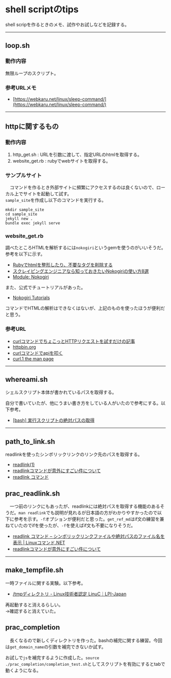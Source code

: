 # shell scriptのtips

shell scripを作るときのメモ、試作やお試しなどを記録する。

---

## loop.sh
### 動作内容
無限ループのスクリプト。

### 参考URLメモ
- [https://webkaru.net/linux/sleep-command/](https://webkaru.net/linux/sleep-command/)

---

## httpに関するもの
### 動作内容
1. http_get.sh : URLを引数に渡して、指定URLのhtmlを取得する。
1. website_get.rb : rubyでwebサイトを取得する。

### サンプルサイト
　コマンドを作るとき外部サイトに頻繁にアクセスするのは良くないので、ローカル上でサイトを起動して試す。  
`sample_site`を作成し以下のコマンドを実行する。

```
mkdir sample_site
cd sample_site
jekyll new .
bundle exec jekyll serve
```

### website_get.rb
調べたところHTMLを解析するには`nokogiri`というgemを使うのがいいそうだ。参考を以下に示す。
- [Rubyでhtmlを整形したり、不要なタグを削除する](https://rooter.jp/web-crawling/ruby_html_disused_tags/)
- [スクレイピングエンジニアなら知っておきたいNokogiriの使い方8選](https://rooter.jp/web-crawling/scraping_with_nokogiri/)
- [Module: Nokogiri](https://www.rubydoc.info/gems/nokogiri/Nokogiri)

また、公式でチュートリアルがあった。
- [Nokogiri Tutorials](https://nokogiri.org/tutorials/toc.html)

コマンドでHTMLの解析はできなくはないが、上記のものを使ったほうが便利だと思う。

### 参考URL
- [curlコマンドでちょこっとHTTPリクエストを試すだけの記事](https://qiita.com/akane_kato/items/34b408336f4ec372b139)
- [httpbin.org](http://httpbin.org/#/)
- [curlコマンドでapiを叩く](https://qiita.com/buntafujikawa/items/758425773b2239feb9a7)
- [curl.1 the man page](https://curl.se/docs/manpage.html)

---

## whereami.sh
シェルスクリプト本体が書かれているパスを取得する。

自分で書いていたが、他にうまい書き方をしている人がいたので参考にする。以下参考。
- [[bash] 実行スクリプトの絶対パスの取得](https://qiita.com/koara-local/items/2d67c0964188bba39e29)

---

## path_to_link.sh
readlinkを使ったシンボリックリンクのリンク先のパスを取得する。

- [readlink(1)](https://ja.manpages.org/readlink)
- [readlinkコマンドが意外にすごい件について](https://tech.buty4649.net/entry/2014/03/25/readlink%E3%82%B3%E3%83%9E%E3%83%B3%E3%83%89%E3%81%8C%E6%84%8F%E5%A4%96%E3%81%AB%E3%81%99%E3%81%94%E3%81%84%E4%BB%B6%E3%81%AB%E3%81%A4%E3%81%84%E3%81%A6)
- [readlink コマンド](https://hydrocul.github.io/wiki/commands/readlink.html)  

## prac_readlink.sh
　一つ前のリンクにもあったが、readlinkには絶対パスを取得する機能のあるそうだ。`man readlink`でも説明が見れるが日本語の方がわかりやすかったので以下に参考を示す。`-f`オプションが便利だと思った。`get_ref_md`はif文の練習を兼ねていたのでifを使ったが、`-f`を使えばif文も不要になりそうだ。

- [readlink コマンド – シンボリックリンクファイルや絶対パスのファイル名を表示 | Linuxコマンド.NET](https://linuxcommand.net/readlink/)
- [readlinkコマンドが意外にすごい件について](https://tech.buty4649.net/entry/2014/03/25/readlink%E3%82%B3%E3%83%9E%E3%83%B3%E3%83%89%E3%81%8C%E6%84%8F%E5%A4%96%E3%81%AB%E3%81%99%E3%81%94%E3%81%84%E4%BB%B6%E3%81%AB%E3%81%A4%E3%81%84%E3%81%A6)

---

## make_tempfile.sh
一時ファイルに関する実験。以下参考。

- [/tmpディレクトリ - Linux技術者認定 LinuC｜LPI-Japan](https://linuc.org/study/knowledge/548/)

再起動すると消えるらしい。  
→確認すると消えていた。

## prac_completion
　長くなるので新しくディレクトリを作った。bashの補完に関する練習。今回は`get_domain_name`の引数を補完できないか試す。

お試しで`js`を補完するように作成した。`source ./prac_completion/completion_test.sh`としてスクリプトを有効にするとtabで動くようになる。

